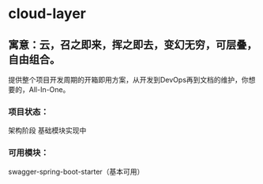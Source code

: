 # cloud-layer
## 寓意：云，召之即来，挥之即去，变幻无穷，可层叠，自由组合。

  提供整个项目开发周期的开箱即用方案，从开发到DevOps再到文档的维护，你想要的，All-In-One。
  
### 项目状态：
  架构阶段
  基础模块实现中
  
  
### 可用模块：

   swagger-spring-boot-starter（基本可用）
